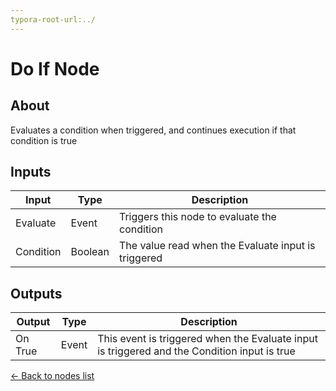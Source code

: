 ```yaml
---
typora-root-url:../
---
```


# Do If Node

## About

Evaluates a condition when triggered, and continues execution if that condition is true

## Inputs
Input | Type | Description
------------ | ------|-------
Evaluate | Event | Triggers this node to evaluate the condition
Condition | Boolean| The value read when the Evaluate input is triggered

## Outputs
Output | Type| Description
------------ | -------|------
On True | Event | This event is triggered when the Evaluate input is triggered and the Condition input is true

[<- Back to nodes list](Nodes)
